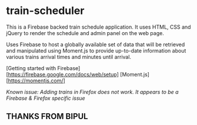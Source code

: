 # train-scheduler

This is a Firebase backed train schedule application. 
It uses HTML, CSS and jQuery to render the schedule and admin panel on the web page.

Uses Firebase to host a globally available set of data that will be retrieved and manipulated using Moment.js to provide up-to-date information about various trains arrival times and minutes until arrival.

[Getting started with Firebase][https://firebase.google.com/docs/web/setup]
[Moment.js][https://momentjs.com/]

*Known issue: Adding trains in Firefox does not work. It appears to be a Firebase & Firefox specific issue*


## THANKS FROM BIPUL